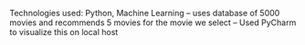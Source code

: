 Technologies used: Python, Machine Learning
– uses database of 5000 movies and recommends 5 movies for the movie we select
– Used PyCharm to visualize this on local host

